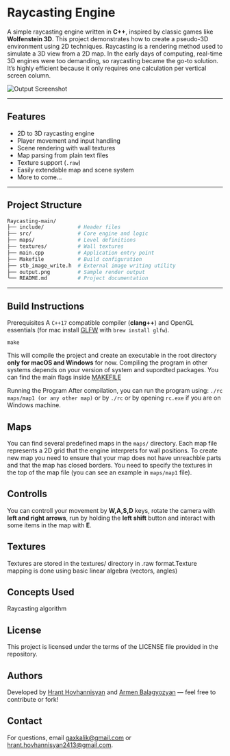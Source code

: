 # Raycasting Engine

A simple raycasting engine written in **C++**, inspired by classic games like **Wolfenstein 3D**. This project demonstrates how to create a pseudo-3D environment using 2D techniques.
Raycasting is a rendering method used to simulate a 3D view from a 2D map. In the early days of computing, real-time 3D engines were too demanding, so raycasting became the go-to solution. It’s highly efficient because it only requires one calculation per vertical screen column.


![Output Screenshot](Game_demo.png)

---

## Features

- 2D to 3D raycasting engine
- Player movement and input handling
- Scene rendering with wall textures
- Map parsing from plain text files
- Texture support (`.raw`)
- Easily extendable map and scene system
- More to come...

---

## Project Structure

```bash
Raycasting-main/
├── include/           # Header files
├── src/               # Core engine and logic
├── maps/              # Level definitions
├── textures/          # Wall textures
├── main.cpp           # Application entry point
├── Makefile           # Build configuration
├── stb_image_write.h  # External image writing utility
├── output.png         # Sample render output
└── README.md          # Project documentation
```

---

## Build Instructions

Prerequisites
A `C++17` compatible compiler (**clang++**) and OpenGL essentials (for mac install [GLFW](https://www.glfw.org/) with `brew install glfw`).

`make`

This will compile the project and create an executable in the root directory **only for macOS and Windows** for now.
Compiling the program in other systems depends on your version of system and supordted packages. You can find the
main flags inside [MAKEFILE](MAKEFILE)

Running the Program
After compilation, you can run the program using:
`./rc maps/map1 (or any other map)` or by `./rc` or by opening `rc.exe` if you are on Windows machine.


## Maps
You can find several predefined maps in the `maps/` directory. Each map file represents a 2D grid that the engine interprets for wall positions. To create new map you need to ensure that your map does not have unreachble parts and that the map has closed borders. You need to specify the textures in the top of the map file (you can see an example in `maps/map1` file).

## Controlls

You can controll your movement by **W,A,S,D** keys, rotate the camera with **left and right arrows**, run by holding the **left shift** button and interact with some items in the map with **E**.

## Textures
Textures are stored in the textures/ directory in .raw format.Texture mapping is done using basic linear algebra (vectors, angles)

## Concepts Used 
Raycasting algorithm


## License
This project is licensed under the terms of the LICENSE file provided in the repository.


## Authors
Developed by [Hrant Hovhannisyan](https://github.com/TheOlifve) and [Armen Balagyozyan](https://github.com/gaxkalik) — feel free to contribute or fork!

## Contact
For questions, email [gaxkalik@gmail.com](mailto:gaxkalik@gmail.com) or [hrant.hovhannisyan2413@gmail.com](mailto:hrant.hovhannisyan2413@gmail.com).
